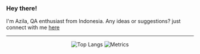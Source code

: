 ### Hey there!

<div>I'm Azila, QA enthusiast from Indonesia. Any ideas or suggestions? just connect with me <a href="https://www.linkedin.com/in/azilanuzwar/">here</a></div>

 ---
<div align = 'center'>
 <img src = "https://github-readme-stats.vercel.app/api/top-langs/?username=azilanuzwar&langs_count=8" alt = "Top Langs">
 <img src = "https://metrics.lecoq.io/azilanuzwar?template=classic&config.timezone=Asia%2FJakarta" alt = "Metrics">
</div>
